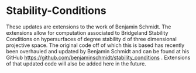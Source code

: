 # Stability-Conditions
These updates are extensions to the work of Benjamin Schmidt. The extensions allow for computation associated to Bridgeland Stability Conditions on hypersurfaces of degree stability d of three dimensional projective space. The original code off of which this is based has recently been overhauled and updated by Benjamin Schmidt and can be found at his GitHub https://github.com/benjaminschmidt/stability_conditions . Extensions of that updated code will also be added here in the future.
